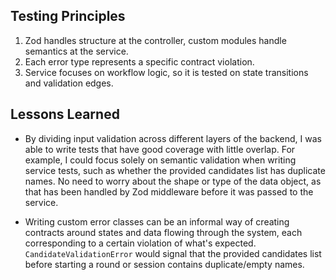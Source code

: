 ## Testing Principles

1. Zod handles structure at the controller, custom modules handle semantics at the service.
2. Each error type represents a specific contract violation.
3. Service focuses on workflow logic, so it is tested on state transitions and validation edges.

## Lessons Learned

- By dividing input validation across different layers of the backend, I was able to write tests that have good coverage with little overlap. For example, I could focus solely on semantic validation when writing service tests, such as whether the provided candidates list has duplicate names. No need to worry about the shape or type of the data object, as that has been handled by Zod middleware before it was passed to the service.

- Writing custom error classes can be an informal way of creating contracts around states and data flowing through the system, each corresponding to a certain violation of what's expected. `CandidateValidationError` would signal that the provided candidates list before starting a round or session contains duplicate/empty names.

